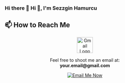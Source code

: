 ### Hi there 👋 Hi 👋, I'm Sezzgin Hamurcu
<!-- How to Reach Me -->
## 📫 How to Reach Me

<p align="center">
  <img src="https://image.flaticon.com/icons/png/512/281/281769.png" alt="Gmail Logo" width="50" height="50">
</p>

<p align="center">
  Feel free to shoot me an email at: <br>
  <strong>your.email@gmail.com</strong>
</p>

<p align="center">
  <a href="mailto:your.email@gmail.com">
    <img src="https://img.shields.io/badge/Email-Me%20Now-red?style=for-the-badge&logo=gmail&logoColor=white" alt="Email Me Now" />
  </a>
</p>


<!--
**SezginHamurcuu/sezginhamurcuu** is a ✨ _special_ ✨ repository because its `README.md` (this file) appears on your GitHub profile.

Here are some ideas to get you started:

- 🔭 I’m currently working on ...
- 🌱 I’m currently learning ...
- 👯 I’m looking to collaborate on ...
- 🤔 I’m looking for help with ...
- 💬 Ask me about ...
- 📫 How to reach me: ...
- 😄 Pronouns: ...
- ⚡ Fun fact: ...
-->
